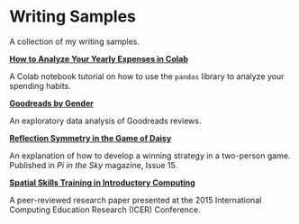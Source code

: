 # Writing Samples
A collection of my writing samples.

**[How to Analyze Your Yearly Expenses in Colab](https://github.com/karen-wang/colab-yearly-expenses/blob/main/How_to_Analyze_Your_Yearly_Expenses_in_Colab.ipynb)**

A Colab notebook tutorial on how to use the `pandas` library to analyze your spending habits.

**[Goodreads by Gender](https://github.com/karen-wang/goodreads-by-gender)**

An exploratory data analysis of Goodreads reviews.

**[Reflection Symmetry in the Game of Daisy](pi_in_the_sky.pdf)**

An explanation of how to develop a winning strategy in a two-person game. Published in *Pi in the Sky* magazine, Issue 15.

**[Spatial Skills Training in Introductory Computing](spatial_skills.pdf)**

A peer-reviewed research paper presented at the 2015 International Computing Education Research (ICER) Conference.
